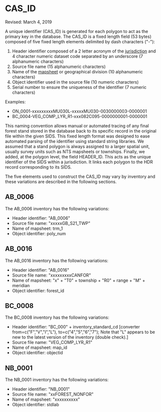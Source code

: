 # CAS_ID

Revised: March 4, 2019

A unique identifier (CAS_ID) is generated for each polygon to act as the primary key in the database. The CAS_ID is a fixed length field (53 bytes) composed of five fixed length elements delimited by dash characters ("-"):

  1. Header identifier composed of a 2 letter acronym of the [jurisdiction](jurisdiction.md) and 4 character numeric dataset code separated by an underscore (7 alphanumeric characters)
  2. Source file name (15 alphanumeric characters)
  3. Name of the [mapsheet](map_sheet_id.md) or geographical division (10 alphanumeric characters)
  4. Object identifier used in the source file (10 numeric characters)
  5. Serial number to ensure the uniqueness of the identifier (7 numeric characters)

Examples:
  - ON_0001-xxxxxxxxxMU030L-xxxxxMU030-0030000003-0000001
  - BC_0004-VEG_COMP_LYR_R1-xxx082C095-0000000001-0000001

This naming convention allows manual or automated tracing of any final forest stand stored in the database back to its specific record in the original file within the given SIDS. This fixed length format was designed to ease automated parsing of the identifier using standard string libraries. We assumed that a stand polygon is always assigned to a larger spatial unit, usually survey units such as NTS mapsheets or townships. Finally, we added, at the polygon level, the field HEADER_ID. This acts as the unique identifier of the SIDS within a jurisdiction. It links each polygon to the HDR record corresponding to its SIDS.

The five elements used to construct the CAS_ID may vary by inventory and these variations are described in the following sections.

## AB_0006

The AB_0006 inventory has the following variations:

  * Header identifier: "AB_0006"
  * Source file name: "xxxxxGB_S21_TWP"
  * Name of mapsheet: trm_1
  * Object identifier: poly_num

## AB_0016

The AB_0016 inventory has the following variations:

  * Header identifier: "AB_0016"
  * Source file name: "xxxxxxxxxCANFOR"
  * Name of mapsheet: "x" + "T0" + township + "R0" + range + "M" + meridian
  * Object identifier: forest_id

## BC_0008

The BC_0008 inventory has the following variations:

  * Header identifier: "BC_000" + inventory_standard_cd [converter from=c("F","V","I","L"), to=c("4","5","6","7"); Note that "L" appears to be new to the latest version of the inventory (double check).]
  * Source file name: "VEG_COMP_LYR_R1"
  * Name of mapsheet: map_id
  * Object identifier: objectid

## NB_0001

The NB_0001 inventory has the following variations:

  * Header identifier: "NB_0001"
  * Source file name: "xxFOREST_NONFOR"
  * Name of mapsheet: "xxxxxxxxxx"
  * Object identifier: stdlab
